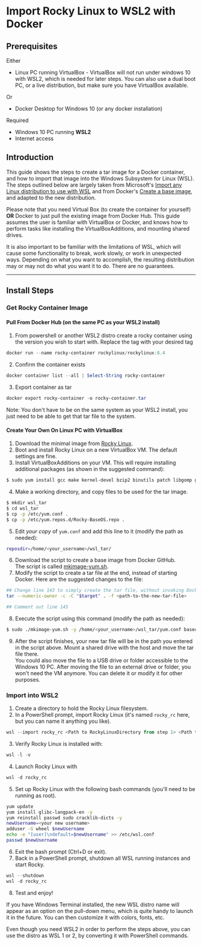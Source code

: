 # Import Rocky Linux to WSL2 with Docker

## Prerequisites

Either 

* Linux PC running VirtualBox - VirtualBox will not run under windows 10 with WSL2, which is needed for later steps. You can also use a dual boot PC, or a live distribution, but make sure you have VirtualBox available.

Or


* Docker Desktop for Windows 10 (or any docker installation)

Required
* Windows 10 PC running **WSL2**
* Internet access

## Introduction

This guide shows the steps to create a tar image for a Docker container, and how to import that image into the Windows Subsystem for Linux (WSL). The steps outlined below are largely taken from Microsoft's [Import any Linux distribution to use with WSL](https://docs.microsoft.com/en-us/windows/wsl/use-custom-distro) and from Docker's [Create a base image](https://docs.docker.com/develop/develop-images/baseimages/), and adapted to the new distribution. 

Please note that you need Virtual Box (to create the container for yourself) **OR** Docker to just pull the existing image from Docker Hub. This guide assumes the user is familiar with VirtualBox or Docker, and knows how to perform tasks like installing the VirtualBoxAdditions, and mounting shared drives.

It is also important to be familiar with the limitations of WSL, which will cause some functionality to break, work slowly, or work in unexpected ways. Depending on what you want to accomplish, the resulting distribution may or may not do what you want it to do. There are no guarantees.

----

## Install Steps

### Get Rocky Container Image

#### Pull From Docker Hub (on the same PC as your WSL2 install)
1. From powershell or another WSL2 distro create a rocky container using the version you wish to start with. Replace the tag with your desired tag
```powershell
docker run --name rocky-container rockylinux/rockylinux:8.4
```
2. Confirm the container exists
```powershell
docker container list --all | Select-String rocky-container
```
3. Export container as tar
```powershell
docker export rocky-container -o rocky-container.tar
```

Note: You don't have to be on the same system as your WSL2 install, you just need to be able to get that tar file to the system.

#### Create Your Own On Linux PC with VirtualBox
1. Download the minimal image from [Rocky Linux](https://rockylinux.org/download).
2. Boot and install Rocky Linux on a new VirtualBox VM. The default settings are fine.
3. Install VirtualBoxAdditions on your VM. This will require installing additional packages (as shown in the suggested command):<br />
```bash
$ sudo yum install gcc make kernel-devel bzip2 binutils patch libgomp glibc-headers glibc-devel kernel-headers elfutils-libelf-devel tar

```
4. Make a working directory, and copy files to be used for the tar image.<br />
```bash
$ mkdir wsl_tar
$ cd wsl_tar
$ cp -p /etc/yum.conf .
$ cp -p /etc/yum.repos.d/Rocky-BaseOS.repo .
```
5. Edit *your copy* of `yum.conf` and add this line to it (modify the path as needed):<br />
```bash
reposdir=/home/<your_username>/wsl_tar/
```
6. Download the script to create a base image from Docker GitHub.<br/>
    The script is called [mkimage-yum.sh](https://github.com/moby/moby/blob/master/contrib/mkimage-yum.sh).
7. Modify the script to create a tar file at the end, instead of starting Docker. Here are the suggested changes to the file:
```bash
## Change line 143 to simply create the tar file, without invoking Docker
tar --numeric-owner -c -C "$target" . -f <path-to-the-new-tar-file>

## Comment out line 145
```
8. Execute the script using this command (modify the path as needed):<br/>
```bash
$ sudo ./mkimage-yum.sh -y /home/<your_username>/wsl_tar/yum.conf baseos
```
9. After the script finishes, your new tar file will be in the path you entered in the script above. Mount a shared drive with the host and move the tar file there.  
    You could also move the file to a USB drive or folder accessible to the Windows 10 PC. After moving the file to an external drive or folder, you won't need the VM anymore. You can delete it or modify it for other purposes.


### Import into WSL2
1. Create a directory to hold the Rocky Linux filesystem.
2. In a PowerShell prompt, import Rocky Linux (it's named `rocky_rc` here, but you can name it anything you like).<br/>
```PowerShell
wsl --import rocky_rc <Path to RockyLinuxDirectory from step 1> <Path to tar file from previous sections>
```
3. Verify Rocky Linux is installed with:<br/>
```PowerShell
wsl -l -v
```
4. Launch Rocky Linux with<br/>
```PowerShell
wsl -d rocky_rc
```
5. Set up Rocky Linux with the following bash commands (you'll need to be running as root).<br/>
```bash
yum update
yum install glibc-langpack-en -y
yum reinstall passwd sudo cracklib-dicts -y
newUsername=<your new username>
adduser -G wheel $newUsername
echo -e "[user]\ndefault=$newUsername" >> /etc/wsl.conf
passwd $newUsername
```
6. Exit the bash prompt (Ctrl+D or exit).
7. Back in a PowerShell prompt, shutdown all WSL running instances and start Rocky.<br/>
```PowerShell
wsl --shutdown
wsl -d rocky_rc
```
8. Test and enjoy!

If you have Windows Terminal installed, the new WSL distro name will appear as an option on the pull-down menu, which is quite handy to launch it in the future. You can then customize it with colors, fonts, etc. 

Even though you need WSL2 in order to perform the steps above, you can use the distro as WSL 1 or 2, by converting it with PowerShell commands.
